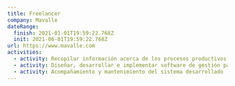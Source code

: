 ```yaml
---
title: Freelancer
company: Mavalle
dateRange:
  finish: 2021-01-01T19:59:22.768Z
  init: 2021-06-01T19:59:22.768Z
url: https://www.mavalle.com
activities:
  - activity: Recopilar información acerca de los procesos productivos en planta de proceso y producción agrícola
  - activity: Diseñar, desarrollar e implementar software de gestión para los procesos generales y automatización de tareas asociados
  - activity: Acompañamiento y mantenimiento del sistema desarrollado
---
```

